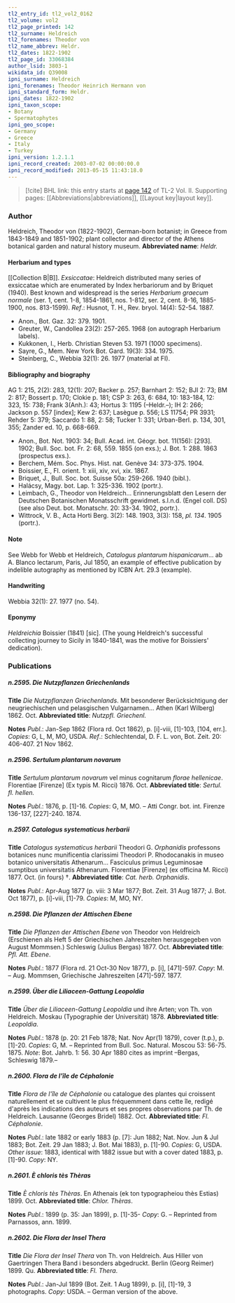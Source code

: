 ```yaml
---
tl2_entry_id: tl2_vol2_0162
tl2_volume: vol2
tl2_page_printed: 142
tl2_surname: Heldreich
tl2_forenames: Theodor von
tl2_name_abbrev: Heldr.
tl2_dates: 1822-1902
tl2_page_id: 33068384
author_lsid: 3803-1
wikidata_id: Q39008
ipni_surname: Heldreich
ipni_forenames: Theodor Heinrich Hermann von
ipni_standard_form: Heldr.
ipni_dates: 1822-1902
ipni_taxon_scope: 
- Botany
- Spermatophytes
ipni_geo_scope: 
- Germany
- Greece
- Italy
- Turkey
ipni_version: 1.2.1.1
ipni_record_created: 2003-07-02 00:00:00.0
ipni_record_modified: 2013-05-15 11:43:18.0
---
```



> [!cite] BHL link: this entry starts at [page 142](https://www.biodiversitylibrary.org/page/33068384) of TL-2 Vol. II.
> Supporting pages: [[Abbreviations|abbreviations]], [[Layout key|layout key]].

### Author

Heldreich, Theodor von (1822-1902), German-born botanist; in Greece from 1843-1849 and 1851-1902; plant collector and director of the Athens botanical garden and natural history museum. 
**Abbreviated name**: *Heldr.*

#### Herbarium and types

[[Collection B|B]].
*Exsiccatae*: Heldreich distributed many series of exsiccatae which are enumerated by Index herbariorum and by Briquet (1940). Best known and widespread is the series *Herbarium graecum normale* (ser. 1, cent. 1-8, 1854-1861, nos. 1-812, ser. 2, cent. 8-16, 1885-1900, nos. 813-1599).
*Ref*.: Husnot, T. H., Rev. bryol. 14(4): 52-54. 1887.
- Anon., Bot. Gaz. 32: 379. 1901.
- Greuter, W., Candollea 23(2): 257-265. 1968 (on autograph Herbarium labels).
- Kukkonen, I., Herb. Christian Steven 53. 1971 (1000 specimens).
- Sayre, G., Mem. New York Bot. Gard. 19(3): 334. 1975.
- Steinberg, C., Webbia 32(1): 26. 1977 (material at FI).

#### Bibliography and biography

AG 1: 215, 2(2): 283, 12(1): 207; Backer p. 257; Barnhart 2: 152; BJI 2: 73; BM 2: 817; Bossert p. 170; Clokie p. 181; CSP 3: 263, 6: 684, 10: 183-184, 12: 323, 15: 738; Frank 3(Anh.): 43; Hortus 3: 1195 (–Heldr.–); IH 2: 266; Jackson p. 557 \[index\]; Kew 2: 637; Lasègue p. 556; LS 11754; PR 3931; Rehder 5: 379; Saccardo 1: 88, 2: 58; Tucker 1: 331; Urban-Berl. p. 134, 301, 355; Zander ed. 10, p. 668-669.
- Anon., Bot. Not. 1903: 34; Bull. Acad. int. Géogr. bot. 11(156): \[293\]. 1902; Bull. Soc. bot. Fr. 2: 68, 559. 1855 (on exs.); J. Bot. 1: 288. 1863 (prospectus exs.).
- Berchem, Mém. Soc. Phys. Hist. nat. Genève 34: 373-375. 1904.
- Boissier, E., Fl. orient. 1: xiii, xiv, xvi, xix. 1867.
- Briquet, J., Bull. Soc. bot. Suisse 50a: 259-266. 1940 (bibl.).
- Halácsy, Magy. bot. Lap. 1: 325-336. 1902 (portr.).
- Leimbach, G., Theodor von Heldreich... Erinnerungsblatt den Lesern der Deutschen Botanischen Monatsschrift gewidmet. s.l.n.d. (Engel coll. DS) (see also Deut. bot. Monatschr. 20: 33-34. 1902, portr.).
- Wittrock, V. B., Acta Horti Berg. 3(2): 148. 1903, 3(3): 158, *pl. 134*. 1905 (portr.).

#### Note

See Webb for Webb et Heldreich, *Catalogus plantarum hispanicarum*... ab A. Blanco lectarum, Paris, Jul 1850, an example of effective publication by indelible autography as mentioned by ICBN Art. 29.3 (example).

#### Handwriting

Webbia 32(1): 27. 1977 (no. 54).

#### Eponymy

*Heldreichia* Boissier (1841) \[sic\]. (The young Heldreich's successful collecting journey to Sicily in 1840-1841, was the motive for Boissiers' dedication).

### Publications

##### n.2595. Die Nutzpflanzen Griechenlands

**Title**
*Die Nutzpflanzen Griechenlands*. Mit besonderer Berücksichtigung der neugriechischen und pelasgischen Vulgarnamen... Athen (Karl Wilberg) 1862. Oct.
**Abbreviated title**: *Nutzpfl. Griechenl.*

**Notes**
*Publ*.: Jan-Sep 1862 (Flora rd. Oct 1862), p. \[i\]-viii, \[1\]-103, \[104, err.\]. *Copies*: G, L, M, MO, USDA.
*Ref*.: Schlechtendal, D. F. L. von, Bot. Zeit. 20: 406-407. 21 Nov 1862.

##### n.2596. Sertulum plantarum novarum

**Title**
*Sertulum plantarum novarum* vel minus cognitarum *florae hellenicae*. Florentiae \[Firenze\] (Ex typis M. Ricci) 1876. Oct.
**Abbreviated title**: *Sertul. fl. hellen.*

**Notes**
*Publ*.: 1876, p. \[1\]-16. *Copies*: G, M, MO. – Atti Congr. bot. int. Firenze 136-137, \[227\]-240. 1874.

##### n.2597. Catalogus systematicus herbarii

**Title**
*Catalogus systematicus herbarii* Theodori G. *Orphanidis* professons botanices nunc munificentia clarissimi Theodori P. Rhodocanakis in museo botanico universitatis Athenarum... Fasciculus primus Leguminosae sumptibus universitatis Athenarum. Florentiae \[Firenze\] (ex officina M. Ricci) 1877. Oct. (in fours) †.
**Abbreviated title**: *Cat. herb. Orphanidis*.

**Notes**
*Publ*.: Apr-Aug 1877 (p. viii: 3 Mar 1877; Bot. Zeit. 31 Aug 1877; J. Bot. Oct 1877), p. \[i\]-viii, \[1\]-79. *Copies*: M, MO, NY.

##### n.2598. Die Pflanzen der Attischen Ebene

**Title**
*Die Pflanzen der Attischen Ebene* von Theodor von Heldreich (Erschienen als Heft 5 der Griechischen Jahreszeiten herausgegeben von August Mommsen.) Schleswig (Julius Bergas) 1877. Oct.
**Abbreviated title**: *Pfl. Att. Ebene*.

**Notes**
*Publ*.: 1877 (Flora rd. 21 Oct-30 Nov 1877), p. \[i\], \[471\]-597. *Copy*: M. – Aug. Mommsen, Griechische Jahreszeiten \[471\]-597. 1877.

##### n.2599. Über die Liliaceen-Gattung Leopoldia

**Title**
*Über die Liliaceen-Gattung Leopoldia* und ihre Arten; von Th. von Heldreich. Moskau (Typographie der Universität) 1878.
**Abbreviated title**: *Leopoldia*.

**Notes**
*Publ*.: 1878 (p. 20: 21 Feb 1878; Nat. Nov Apr(1) 1879), cover (t.p.), p. \[1\]-20. *Copies*: G, M. – Reprinted from Bull. Soc. Natural. Moscou 53: 56-75. 1875. *Note*: Bot. Jahrb. 1: 56. 30 Apr 1880 cites as imprint –Bergas, Schleswig 1879.–

##### n.2600. Flora de l'île de Céphalonie

**Title**
*Flora de l'île de Céphalonie* ou catalogue des plantes qui croissent naturellement et se cultivent le plus fréquemment dans cette île, redigé d'après les indications des auteurs et ses propres observations par Th. de Heldreich. Lausanne (Georges Bridel) 1882. Oct.
**Abbreviated title**: *Fl. Céphalonie*.

**Notes**
*Publ*.: late 1882 or early 1883 (p. \[7\]: Jun 1882; Nat. Nov. Jun & Jul 1883; Bot. Zeit. 29 Jan 1883; J. Bot. Mai 1883), p. \[1\]-90. *Copies*: G, USDA.
*Other issue*: 1883, identical with 1882 issue but with a cover dated 1883, p. \[1\]-90. *Copy*: NY.

##### n.2601. È chloris tès Thèras

**Title**
*È chloris tès Thèras*. En Athenais (ek ton typographeiou thès Estias) 1899. Oct.
**Abbreviated title**: *Chlor. Thèras*.

**Notes**
*Publ*.: 1899 (p. 35: Jan 1899), p. \[1\]-35- *Copy*: G. – Reprinted from Parnassos, ann. 1899.

##### n.2602. Die Flora der Insel Thera

**Title**
*Die Flora der Insel Thera* von Th. von Heldreich. Aus Hiller von Gaertringen Thera Band i besonders abgedruckt. Berlin (Georg Reimer) 1899. Qu.
**Abbreviated title**: *Fl. Thera*.

**Notes**
*Publ*.: Jan-Jul 1899 (Bot. Zeit. 1 Aug 1899), p. \[i\], \[1\]-19, 3 photographs. *Copy*: USDA. – German version of the above.


